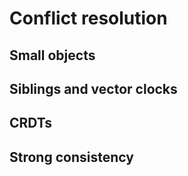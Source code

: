 
# Conflict resolution

## Small objects

## Siblings and vector clocks

## CRDTs

## Strong consistency
